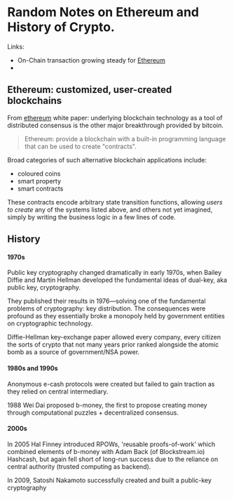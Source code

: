 # Random Notes on Ethereum and History of Crypto. 

Links: 

* On-Chain transaction growing steady for [Ethereum](https://twitter.com/ofnumbers/status/711620882578350080) 
* 

## Ethereum: customized, user-created blockchains

From [ethereum][1] white paper: underlying blockchain technology as a tool of distributed consensus is the other major breakthrough provided by bitcoin.

> Ethereum: provide a blockchain with a built-in programming language that can be used to create "contracts".

Broad categories of such alternative blockchain applications include: 

* coloured coins
* smart property
* smart contracts

These contracts encode arbitrary state transition functions, allowing *users to create* any of the systems listed above, and others not yet imagined, simply by writing the business logic in a few lines of code.

## History

#### 1970s

Public key cryptography changed dramatically in early 1970s, when Bailey Diffie and Martin Hellman developed the fundamental ideas of dual-key, aka public key, cryptography. 

They published their results in 1976—solving one of the fundamental problems of cryptography: key distribution.  The consequences were profound as they essentially broke a monopoly held by government entities on cryptographic technology.

Diffie-Hellman key-exchange paper allowed every company, every citizen the sorts of crypto that not many years prior ranked alongside the atomic bomb as a source of government/NSA power.

#### 1980s and 1990s

Anonymous e-cash protocols were created but failed to gain traction as they relied on central intermediary. 

1988 Wei Dai proposed b-money, the first to propose creating money through computational puzzles + decentralized consensus.  

#### 2000s

In 2005 Hal Finney introduced RPOWs, 'reusable proofs-of-work' which combined elements of b-money with Adam Back (of Blockstream.io) Hashcash, but again fell short of long-run success due to the reliance on central authority (trusted computing as backend).

In 2009, Satoshi Nakamoto successfully created and built a public-key cryptography 

[1]: https://github.com/ethereum/wiki/wiki/White-Paper